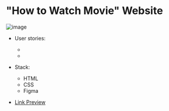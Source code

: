 # "How to Watch Movie" Website


![image](https://user-images.githubusercontent.com/70857147/169118156-42afef90-d4ac-4820-b48b-95ddcacee2fc.png)


- User stories: 

    -  
    -  

- Stack: 

    - HTML
    - CSS
    - Figma


- [Link Preview](https://web-page-task.netlify.app/)


